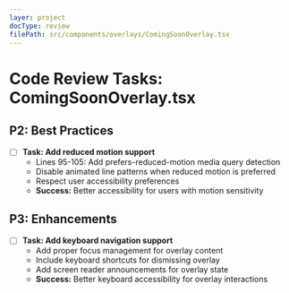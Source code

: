 ```yaml
---
layer: project
docType: review
filePath: src/components/overlays/ComingSoonOverlay.tsx
---
```


# Code Review Tasks: ComingSoonOverlay.tsx

## P2: Best Practices
- [ ] **Task: Add reduced motion support**
  - Lines 95-105: Add prefers-reduced-motion media query detection
  - Disable animated line patterns when reduced motion is preferred
  - Respect user accessibility preferences
  - **Success:** Better accessibility for users with motion sensitivity

## P3: Enhancements
- [ ] **Task: Add keyboard navigation support**
  - Add proper focus management for overlay content
  - Include keyboard shortcuts for dismissing overlay
  - Add screen reader announcements for overlay state
  - **Success:** Better keyboard accessibility for overlay interactions 